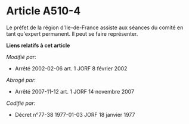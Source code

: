 # Article A510-4

Le préfet de la région d'Ile-de-France assiste aux séances du comité en tant qu'expert permanent. Il peut se faire
représenter.

**Liens relatifs à cet article**

_Modifié par_:

  - Arrêté 2002-02-06 art. 1 JORF 8 février 2002

_Abrogé par_:

  - Arrêté 2007-11-12 art. 1 JORF 14 novembre 2007

_Codifié par_:

  - Décret n°77-38 1977-01-03 JORF 18 janvier 1977
